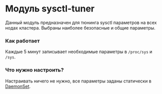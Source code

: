 Модуль sysctl-tuner
==========================

Данный модуль предназначен для тюнинга sysctl параметров на всех нодах кластера. Выбраны наиболее безопасные и общие параметры.

### Как работает

Каждые 5 минут записывает необходимые параметры в `/proc/sys` и `/sys`.

### Что нужно настроить?

Настраивать ничего не нужно, все параметры заданы статически в [DaemonSet](modules/700-sysctl-tuner/templates/daemon-set.yaml).
